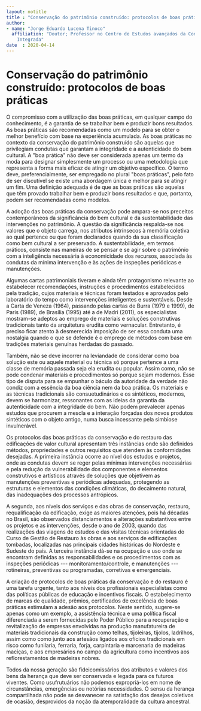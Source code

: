 ```yaml
---
layout: notitle
title : "Conservação do patrimônio construído: protocolos de boas práticas"
author:
- name: "Jorge Eduardo Lucena Tinoco"
  affiliation: "Doutor; Professor no Centro de Estudos avançados da Conservação
    Integrada"
date  : 2020-04-14
---
```


Conservação do patrimônio construído: protocolos de boas práticas
=================================================================

O compromisso com a utilização das boas práticas, em qualquer campo do
conhecimento, é a garantia de se trabalhar bem e produzir bons
resultados. As boas práticas são recomendadas como um modelo para se
obter o melhor benefício com base na experiência acumulada. As boas
práticas no contexto da conservação do patrimônio construído são aquelas
que privilegiam condutas que garantam a integridade e a autenticidade do
bem cultural. A "boa prática" não deve ser considerada apenas um termo
da moda para designar simplesmente um processo ou uma metodologia que
representa a forma mais eficaz de atingir um objetivo específico. O
termo deve, preferencialmente, ser empregado no plural "boas práticas",
pelo fato de ser discutível se existe uma abordagem única e melhor para
se atingir um fim. Uma definição adequada é de que as boas práticas são
aquelas que têm provado trabalhar bem e produzir bons resultados e que,
portanto, podem ser recomendadas como modelos.

A adoção das boas práticas da conservação pode ampara-se nos preceitos
contemporâneos da significância do bem cultural e da sustentabilidade
das intervenções no patrimônio. A questão da significância respalda-se
nos valores que o objeto carrega, nos atributos intrínsecos à memória
coletiva ao qual pertence ou que foram declarados quando da sua
classificação como bem cultural a ser preservado. A sustentabilidade, em
termos práticos, consiste nas maneiras de se pensar e se agir sobre o
patrimônio com a inteligência necessária à economicidade dos recursos,
associada às condutas da mínima intervenção e às ações de inspeções
periódicas e manutenções.

Algumas cartas patrimoniais tiveram e ainda têm protagonismo relevante
ao estabelecer recomendações, instruções e procedimentos estabelecidos
pela tradição, cujos materiais e técnicas foram testados e aprovados
pelo laboratório do tempo como intervenções inteligentes e sustentáveis.
Desde a Carta de Veneza (1964), passando pelas cartas de Burra (1979 e
1999), de Paris (1989), de Brasília (1995) até a de Madri (2011), os
especialistas mostram-se adeptos ao emprego de materiais e soluções
construtivas tradicionais tanto da arquitetura erudita como vernacular.
Entretanto, é preciso ficar atento à desmerecida imposição de ser essa
conduta uma nostalgia quando o que se defende é o emprego de métodos com
base em tradições materiais genuínas herdadas do passado.

Também, não se deve incorrer na leviandade de considerar como boa
solução este ou aquele material ou técnica só porque pertence a uma
classe de memória passada seja ela erudita ou popular. Assim como, não
se pode condenar materiais e procedimentos só porque sejam modernos.
Esse tipo de disputa para se empunhar o báculo da autoridade da verdade
não condiz com a essência da boa ciência nem da boa prática. Os
materiais e as técnicas tradicionais são consuetudinários e os
sintéticos, modernos, devem se harmonizar, ressonantes com as ideias da
garantia da autenticidade com a integridade do bem. Não podem prevalecer
apenas estudos que procurem a mescla e a interação forçadas dos novos
produtos sintéticos com o objeto antigo, numa busca incessante pela
simbiose invulnerável.

Os protocolos das boas práticas da conservação e do restauro das
edificações de valor cultural apresentam três instâncias onde são
definidos métodos, propriedades e outros requisitos que atendem às
conformidades desejadas. A primeira instância ocorre ao nível dos
estudos e projetos, onde as condutas devem se reger pelas mínimas
intervenções necessárias e pela redução da vulnerabilidade dos
componentes e elementos construtivos e artísticos através de soluções
que objetivem as manutenções preventivas e periódicas adequadas,
protegendo as estruturas e elementos das condições climáticas, do
decaimento natural, das inadequações dos processos antrópicos.

A segunda, aos níveis dos serviços e das obras de conservação, restauro,
requalificação da edificação, exige as maiores atenções, pois há décadas
no Brasil, são observados distanciamentos e alterações substantivos
entre os projetos e as intervenções, desde o ano de 2003, quando das
realizações das viagens de estudos e das visitas técnicas orientadas do
Curso de Gestão de Restauro às obras e aos serviços de edificações
tombadas, localizadas nas principais cidades históricas do Nordeste e
Sudeste do país. A terceira instância dá-se na ocupação e uso onde se
encontram definidas as responsabilidades e os procedimentos com as
inspeções periódicas --- monitoramento/controle, e manutenções ---
rotineiras, preventivas ou programadas, corretivas e emergenciais.

A criação de protocolos de boas práticas da conservação e do restauro é
uma tarefa urgente, tanto aos níveis dos profissionais especialistas
como das políticas públicas de educação e incentivos fiscais. O
estabelecimento de marcas de qualidade, prêmios, certificados de
excelência de boas práticas estimulam a adesão aos protocolos. Neste
sentido, sugere-se apenas como um exemplo, a assistência técnica e uma
política fiscal diferenciada a serem fornecidas pelo Poder Público para
a recuperação e revitalização de empresas envolvidas na produção
manufatureira de materiais tradicionais da construção como telhas,
tijoleiras, tijolos, ladrilhos, assim como como junto aos artesãos
ligados aos ofícios tradicionais em risco como funilaria, ferraria,
forja, carpintaria e marcenaria de madeiras maciças, e aos empresários
no campo da agricultura como incentivos aos reflorestamentos de madeiras
nobres.

Todos da nossa geração são fideicomissários dos atributos e valores dos
bens da herança que deve ser conservada e legada para os futuros
viventes. Como usufrutuários não podemos expropriá-los em nome de
circunstâncias, emergências ou notórias necessidades. O sensu da herança
compartilhada não pode se desvanecer na satisfação dos desejos coletivos
de ocasião, desprovidos da noção da atemporalidade da cultura ancestral.

